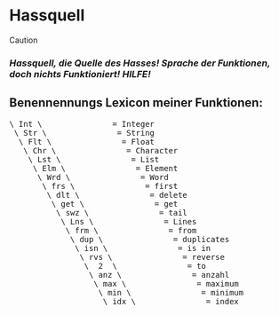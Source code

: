 # Hassquell
> [!CAUTION]
> ### *Hassquell, die Quelle des Hasses! Sprache der Funktionen, doch nichts Funktioniert! HILFE!*
##
##
##

## Benennennungs Lexicon meiner Funktionen:
<pre>
\ Int \               = Integer
 \ Str \               = String
  \ Flt \               = Float
   \ Chr \               = Character
    \ Lst \               = List
     \ Elm \               = Element
      \ Wrd \               = Word
       \ frs \               = first
        \ dlt \               = delete
         \ get \               = get
          \ swz \               = tail
           \ Lns \               = Lines
            \ frm \               = from
             \ dup \               = duplicates
              \ isn \               = is in
               \ rvs \               = reverse
                \  2  \               = to
                 \ anz \               = anzahl
                  \ max \               = maximum
                   \ min \               = minimum
                    \ idx \               = index
</pre>
 
